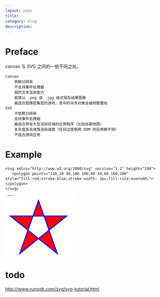 ```yaml
---
layout: page
title:
category: blog
description:
---
```

# Preface
canvas 与 SVG 之间的一些不同之处。

    Canvas
        依赖分辨率
        不支持事件处理器
        弱的文本渲染能力
        能够以 .png 或 .jpg 格式保存结果图像
        最适合图像密集型的游戏，其中的许多对象会被频繁重绘
    SVG
        不依赖分辨率
        支持事件处理器
        最适合带有大型渲染区域的应用程序（比如谷歌地图）
        复杂度高会减慢渲染速度（任何过度使用 DOM 的应用都不快）
        不适合游戏应用

# Example

    <svg xmlns="http://www.w3.org/2000/svg" version="1.1" height="190">
       <polygon points="110,10 40,180 190,60 10,60 160,180" style="fill:red;stroke:blue;stroke-width: 2px;fill-rule:evenodd;"></polygon>
    </svg>


![ria-html5-svg-1.png](/img/ria-html5-svg-1.png)

# todo
http://www.runoob.com/svg/svg-tutorial.html
